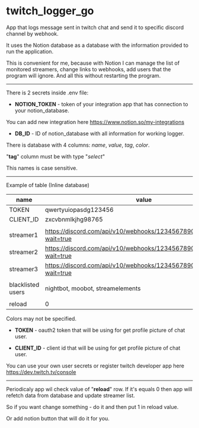 # twitch_logger_go

App that logs message sent in twitch chat and send it to specific discord channel by webhook.

It uses the Notion database as a database with the information provided to run the application.

This is convenient for me, because with Notion I can manage the list of monitored streamers, change links to webhooks, add users that the program will ignore.
And all this without restarting the program.

---

There is 2 secrets inside .env file:

- **NOTION_TOKEN** - token of your integration app that has connection to your notion_database.

You can add new integration here https://www.notion.so/my-integrations

- **DB_ID** - ID of notion_database with all information for working logger.

There is database with 4 columns: _name_, _value_, _tag_, _color_.

"**tag**" column must be with type "_select_"

This names is case sensitive.

---

Example of table (Inline database)

| **name**          | **value**                                                              | **tag**   | **color** |
| ----------------- | ---------------------------------------------------------------------- | --------- | --------- |
| TOKEN             | qwertyuiopasdg123456                                                   | secret    |           |
| CLIENT_ID         | zxcvbnmlkjhg98765                                                      | secret    |           |
|                   |                                                                        |           |           |
| streamer1         | https://discord.com/api/v10/webhooks/1234567890/qwerty123456?wait=true | user      | #26FACF   |
| streamer2         | https://discord.com/api/v10/webhooks/1234567890/qwerty123456?wait=true | user      | #FA4000   |
| streamer3         | https://discord.com/api/v10/webhooks/1234567890/qwerty123456?wait=true | user      | #2C7DFA   |
|                   |                                                                        |           |           |
| blacklisted users | nightbot, moobot, streamelements                                       | blacklist |           |
|                   |                                                                        |           |           |
| reload            | 0                                                                      | reload    |           |

Colors may not be specified.

- **TOKEN** - oauth2 token that will be using for get profile picture of chat user.

- **CLIENT_ID** - client id that will be using for get profile picture of chat user.

You can use your own user secrets or register twitch developer app here https://dev.twitch.tv/console

---

Periodicaly app wil check value of "**reload**" row. If it's equals 0 then app will refetch data from database and update streamer list.

So if you want change something - do it and then put 1 in reload value.

Or add notion button that will do it for you.
